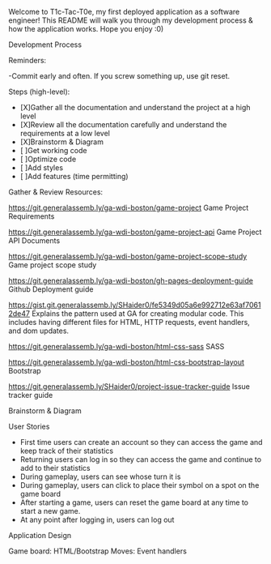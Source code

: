 <!--Add styles based on markdown cheatsheet if time-->
Welcome to T1c-Tac-T0e, my first deployed application as a software engineer! This README will walk you through my development process & how the application works. Hope you enjoy :0)

Development Process

Reminders:

-Commit early and often. If you screw something up, use git reset.


Steps (high-level):

- [X]Gather all the documentation and understand the project at a high level
- [X]Review all the documentation carefully and understand the requirements at
      a low level
- [X]Brainstorm & Diagram
- [ ]Get working code
- [ ]Optimize code
- [ ]Add styles
- [ ]Add features (time permitting)

Gather & Review Resources:

  https://git.generalassemb.ly/ga-wdi-boston/game-project
  Game Project Requirements

  https://git.generalassemb.ly/ga-wdi-boston/game-project-api
  Game Project API Documents

  https://git.generalassemb.ly/ga-wdi-boston/game-project-scope-study
  Game project scope study

  https://git.generalassemb.ly/ga-wdi-boston/gh-pages-deployment-guide
  Github Deployment guide

  https://gist.git.generalassemb.ly/SHaider0/fe5349d05a6e992712e63af70612de47
  Explains the pattern used at GA for creating modular code. This includes having different files for HTML, HTTP requests, event handlers, and dom updates.

  https://git.generalassemb.ly/ga-wdi-boston/html-css-sass
  SASS

  https://git.generalassemb.ly/ga-wdi-boston/html-css-bootstrap-layout
  Bootstrap

  https://git.generalassemb.ly/SHaider0/project-issue-tracker-guide
  Issue tracker guide

Brainstorm & Diagram

  User Stories

  * First time users can create an account so they can access the game and keep track of their statistics
  * Returning users can log in so they can access the game and continue to add to their statistics
  * During gameplay, users can see whose turn it is
  * During gameplay, users can click to place their symbol on a spot on the game board
  * After starting a game, users can reset the game board at any time to start a new game.
  * At any point after logging in, users can log out

Application Design

  Game board: HTML/Bootstrap
  Moves: Event handlers
